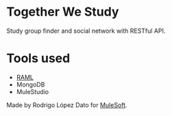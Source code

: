 Together We Study
=================

Study group finder and social network with RESTful API.

Tools used
==========
  * [RAML](http://mulesoft.org)
  * MongoDB
  * MuleStudio

Made by Rodrigo López Dato for [MuleSoft](http://mulesoft.org).
